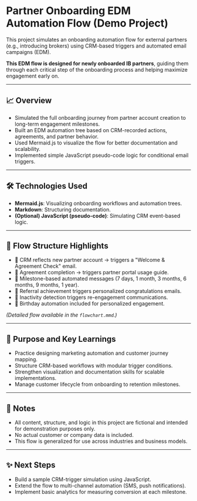 # Partner Onboarding EDM Automation Flow (Demo Project)

This project simulates an onboarding automation flow for external partners (e.g., introducing brokers) using CRM-based triggers and automated email campaigns (EDM).

**This EDM flow is designed for newly onboarded IB partners**, guiding them through each critical step of the onboarding process and helping maximize engagement early on.

---

## 📈 Overview

- Simulated the full onboarding journey from partner account creation to long-term engagement milestones.
- Built an EDM automation tree based on CRM-recorded actions, agreements, and partner behavior.
- Used Mermaid.js to visualize the flow for better documentation and scalability.
- Implemented simple JavaScript pseudo-code logic for conditional email triggers.

---

## 🛠️ Technologies Used

- **Mermaid.js**: Visualizing onboarding workflows and automation trees.
- **Markdown**: Structuring documentation.
- **(Optional) JavaScript (pseudo-code)**: Simulating CRM event-based logic.

---

## 🧩 Flow Structure Highlights

- 📌 CRM reflects new partner account → triggers a "Welcome & Agreement Check" email.
- 📌 Agreement completion → triggers partner portal usage guide.
- 📌 Milestone-based automated messages (7 days, 1 month, 3 months, 6 months, 9 months, 1 year).
- 📌 Referral achievement triggers personalized congratulations emails.
- 📌 Inactivity detection triggers re-engagement communications.
- 📌 Birthday automation included for personalized engagement.

*(Detailed flow available in the `flowchart.mmd`.)*

---

## 🚀 Purpose and Key Learnings

- Practice designing marketing automation and customer journey mapping.
- Structure CRM-based workflows with modular trigger conditions.
- Strengthen visualization and documentation skills for scalable implementations.
- Manage customer lifecycle from onboarding to retention milestones.

---

## 📎 Notes

- All content, structure, and logic in this project are fictional and intended for demonstration purposes only.
- No actual customer or company data is included.
- This flow is generalized for use across industries and business models.

---

## ✨ Next Steps

- Build a sample CRM-trigger simulation using JavaScript.
- Extend the flow to multi-channel automation (SMS, push notifications).
- Implement basic analytics for measuring conversion at each milestone.

